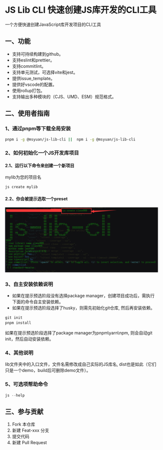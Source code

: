 # JS Lib CLI 快速创建JS库开发的CLI工具

一个方便快速创建JavaScript库开发项目的CLI工具

## 一、功能

* 支持可持续构建到github。
* 支持eslint和prettier。
* 支持commitlint。
* 支持单元测试，可选择vite和jest。
* 提供issue_template。
* 提供好vscode的配置。
* 使用rollup打包。
* 支持输出多种模块的（CJS、UMD、ESM）规范格式。

## 二、使用者指南

### 1、通过pnpm等下载全局安装

```bash
pnpm i -g @msyuan/js-lib-cli ||  npm i -g @msyuan/js-lib-cli
```

### 2、如何初始化一个JS开发库项目

#### 2.1、运行以下命令来创建一个新项目

mylib为您的项目名

```js
js create mylib
```

#### 2.2、你会被提示选取一个preset

![preset](./public/demo.png)

### 3、自主安装依赖说明

* 如果在提示预选阶段没有选择package manager，创建项目成功后，需执行下面的命令自主安装依赖。
* 如果在提示预选阶段选择了husky，则需先初始化git仓库, 然后再安装依赖。

```js
git init
pnpm install
```

如果在提示预选阶段选择了package manager为pnpm\yarn\npm, 则会自动git init，然后自动安装依赖。

### 4、其他说明

lib文件夹中的入口文件，文件名需修改成自己实际的JS库名, dist也是如此（它们只是一个demo，build后可删除demo文件）。

### 5、可选项帮助命令

```js
js --help
```

## 三、参与贡献

1.  Fork 本仓库
2.  新建 Feat-xxx 分支
3.  提交代码
4.  新建 Pull Request